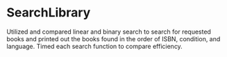 # SearchLibrary
Utilized and compared linear and binary search to search for requested books and printed out the books found in the order of ISBN, condition, and language. Timed each search function to compare efficiency.
